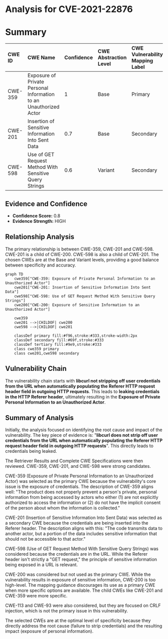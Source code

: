 # Analysis for CVE-2021-22876

# Summary
| CWE ID  | CWE Name                                                                | Confidence | CWE Abstraction Level | CWE Vulnerability Mapping Label | CWE-Vulnerability Mapping Notes |
| :-------- | :---------------------------------------------------------------------- | :--------- | :-------------------- | :------------------------------ | :------------------------------ |
| CWE-359   | Exposure of Private Personal Information to an Unauthorized Actor       | 1          | Base                  | Primary                         | Allowed                       |
| CWE-201   | Insertion of Sensitive Information Into Sent Data                   | 0.7        | Base                  | Secondary                       | Allowed                       |
| CWE-598 | Use of GET Request Method With Sensitive Query Strings | 0.6        | Variant                  | Secondary                       | Allowed                       |

## Evidence and Confidence

*   **Confidence Score:** 0.8
*   **Evidence Strength:** HIGH

## Relationship Analysis
The primary relationship is between CWE-359, CWE-201 and CWE-598. CWE-201 is a child of CWE-200. CWE-598 is also a child of CWE-201. The chosen CWEs are at the Base and Variant levels, providing a good balance between specificity and accuracy.

```mermaid
graph TD
    cwe359["CWE-359: Exposure of Private Personal Information to an Unauthorized Actor"]
    cwe201["CWE-201: Insertion of Sensitive Information Into Sent Data"]
    cwe598["CWE-598: Use of GET Request Method With Sensitive Query Strings"]
    cwe200["CWE-200: Exposure of Sensitive Information to an Unauthorized Actor"]
    
    cwe359
    cwe201 -->|CHILDOF| cwe200
    cwe598 -->|CHILDOF| cwe201
    
    classDef primary fill:#f96,stroke:#333,stroke-width:2px
    classDef secondary fill:#69f,stroke:#333
    classDef tertiary fill:#9e9,stroke:#333
    class cwe359 primary
    class cwe201,cwe598 secondary
```

## Vulnerability Chain
The vulnerability chain starts with **libcurl not stripping off user credentials from the URL when automatically populating the Referer HTTP request header field in outgoing HTTP requests**. This leads to **leaking credentials in the HTTP Referer header**, ultimately resulting in the **Exposure of Private Personal Information to an Unauthorized Actor**.

## Summary of Analysis
Initially, the analysis focused on identifying the root cause and impact of the vulnerability. The key piece of evidence is: "**libcurl does not strip off user credentials from the URL when automatically populating the Referer HTTP request header field in outgoing HTTP requests**". This directly leads to credentials being leaked.

The Retriever Results and Complete CWE Specifications were then reviewed. CWE-359, CWE-201, and CWE-598 were strong candidates.

CWE-359 (Exposure of Private Personal Information to an Unauthorized Actor) was selected as the primary CWE because the vulnerability's core issue is the exposure of credentials. The description of CWE-359 aligns well: "The product does not properly prevent a person's private, personal information from being accessed by actors who either (1) are not explicitly authorized to access the information or (2) do not have the implicit consent of the person about whom the information is collected."

CWE-201 (Insertion of Sensitive Information Into Sent Data) was selected as a secondary CWE because the credentials are being inserted into the Referer header. The description aligns with this: "The code transmits data to another actor, but a portion of the data includes sensitive information that should not be accessible to that actor."

CWE-598 (Use of GET Request Method With Sensitive Query Strings) was considered because the credentials are in the URL. While the Referer header isn't strictly a "GET request," the principle of sensitive information being exposed in a URL is relevant.

CWE-200 was considered but not used as the primary CWE. While the vulnerability results in exposure of sensitive information, CWE-200 is too high-level. The mapping guidance discourages its use as a primary CWE when more specific options are available. The child CWEs like CWE-201 and CWE-359 were more specific.

CWE-113 and CWE-93 were also considered, but they are focused on CRLF injection, which is not the primary issue in this vulnerability.

The selected CWEs are at the optimal level of specificity because they directly address the root cause (failure to strip credentials) and the resulting impact (exposure of personal information).